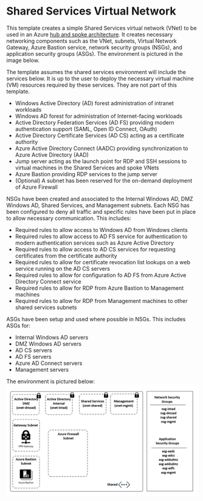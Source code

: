 # Shared Services Virtual Network
This template creates a simple Shared Services virtual network (VNet) to be used in an Azure [hub and spoke architecture](https://docs.microsoft.com/en-us/azure/architecture/reference-architectures/hybrid-networking/hub-spoke).  It creates necessary networking components such as the VNet, subnets, Virtual Network Gateway, Azure Bastion service, network security groups (NSGs), and application security groups (ASGs).  The environment is pictured in the image below.

The template assumes the shared services environment will include the services below.  It is up to the user to deploy the necessary virtual machine (VM) resources required by these services.  They are not part of this template.

* Windows Active Directory (AD) forest administration of intranet workloads
* Windows AD forest for administration of Internet-facing workloads
* Active Directory Federation Services (AD FS) providing modern authentication support (SAML, Open ID Connect, OAuth)
* Active Directory Certificate Services (AD CS) acting as a certificate authority
* Azure Active Directory Connect (AADC) providing synchronization to Azure Active Directory (AAD)
* Jump server acting as the launch point for RDP and SSH sessions to virtual machines in the Shared Services and spoke VNets
* Azure Bastion providing RDP services to the jump server
* (Optional) A subnet has been reserved for the on-demand deployment of Azure Firewall

NSGs have been created and associated to the Internal Windows AD, DMZ Windows AD, Shared Services, and Management subnets.  Each NSG has been configured to deny all traffic and specific rules have been put in place to allow necessary communication.  This includes:

* Required rules to allow access to Windows AD from Windows clients
* Required rules to allow access to AD FS service for authentication to modern authentication services such as Azure Active Directory
* Required rules to allow access to AD CS services for requesting certificates from the certificate authority
* Required rules to allow for certificate revocation list lookups on a web service running on the AD CS servers
* Required rules to allow for configuration fo AD FS from Azure Active Directory Connect service
* Required rules to allow for RDP from Azure Bastion to Management machines
* Required rules to allow for RDP from Management machines to other shared services subnets

ASGs have been setup and used where possible in NSGs.  This includes ASGs for:
* Internal Windows AD servers
* DMZ Windows AD servers
* AD CS servers
* AD FS servers
* Azure AD Connect servers
* Management servers

The environment is pictured below:
![lab image](https://github.com/mattfeltonma/arm-templates/blob/master/labs/hub-and-spoke/lab_visual.PNG)
